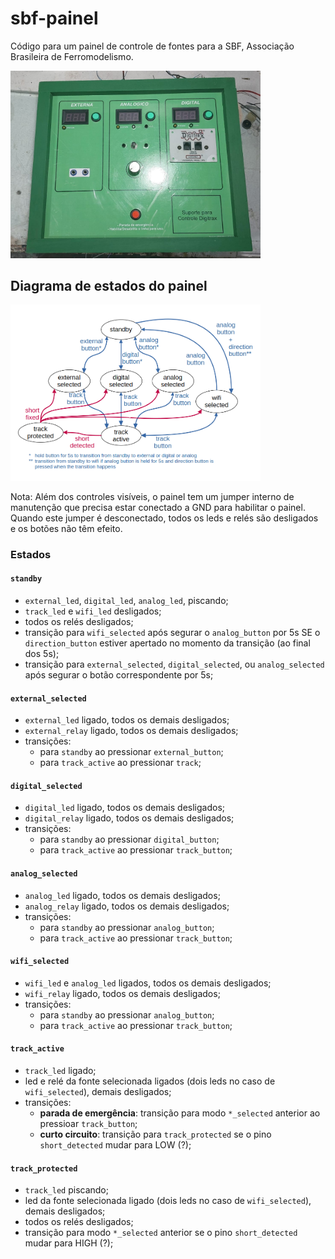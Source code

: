 # sbf-painel

Código para um painel de controle de fontes para a SBF, Associação Brasileira de Ferromodelismo.

<img src="sbf-painel-frente.jpg" width="400"/>

## Diagrama de estados do painel

<img src="panel-states.png" width="400"/>

Nota: Além dos controles visíveis,
o painel tem um jumper interno de manutenção que precisa estar conectado a GND para habilitar o painel.
Quando este jumper é desconectado, todos os leds e relés são desligados
e os botões não têm efeito.

### Estados

#### `standby`

* `external_led`, `digital_led`, `analog_led`, piscando;
* `track_led` e `wifi_led` desligados;
* todos os relés desligados;
* transição para `wifi_selected` após segurar o `analog_button` por 5s SE
  o `direction_button` estiver apertado no momento da transição (ao final dos 5s);
* transição para `external_selected`, `digital_selected`, ou `analog_selected` após segurar o botão correspondente por 5s;

#### `external_selected`

* `external_led` ligado, todos os demais desligados;
* `external_relay` ligado, todos os demais desligados;
* transições:
  * para `standby` ao pressionar `external_button`;
  * para `track_active` ao pressionar `track`;

#### `digital_selected`

* `digital_led` ligado, todos os demais desligados;
* `digital_relay` ligado, todos os demais desligados;
* transições:
  * para `standby` ao pressionar `digital_button`;
  * para `track_active` ao pressionar `track_button`;

#### `analog_selected`

* `analog_led` ligado, todos os demais desligados;
* `analog_relay` ligado, todos os demais desligados;
* transições:
  * para `standby` ao pressionar `analog_button`;
  * para `track_active` ao pressionar `track_button`;

#### `wifi_selected`

* `wifi_led` e `analog_led` ligados, todos os demais desligados;
* `wifi_relay` ligado, todos os demais desligados;
* transições:
  * para `standby` ao pressionar `analog_button`;
  * para `track_active` ao pressionar `track_button`;

#### `track_active`

* `track_led` ligado;
* led e relé da fonte selecionada ligados (dois leds no caso de `wifi_selected`), demais desligados;
* transições:
  * **parada de emergência**: transição para modo `*_selected` anterior ao pressioar `track_button`;
  * **curto circuito**: transição para `track_protected` se o pino `short_detected` mudar para LOW (?);

#### `track_protected`

* `track_led` piscando;
* led da fonte selecionada ligado (dois leds no caso de `wifi_selected`), demais desligados;
* todos os relés desligados;
* transição para modo `*_selected` anterior se o pino `short_detected` mudar para HIGH (?);
